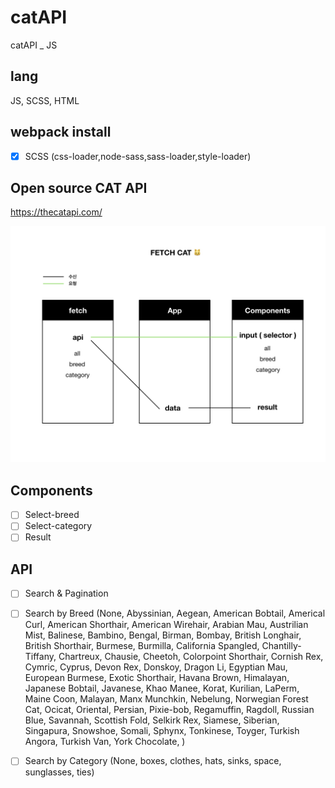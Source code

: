 # catAPI
catAPI _ JS

## lang
JS, SCSS, HTML

## webpack install
-[x] SCSS (css-loader,node-sass,sass-loader,style-loader)

## Open source CAT API 
https://thecatapi.com/

![alt text](https://raw.githubusercontent.com/Lee-ji-soo/catAPI/main/fetchcat2.jpeg?raw=true)

## Components
-[ ] Select-breed
-[ ] Select-category
-[ ] Result

## API
-[ ] Search & Pagination

-[ ] Search by Breed 
(None, Abyssinian, Aegean, American Bobtail, Americal Curl, American Shorthair, American Wirehair, Arabian Mau, Austrilian Mist, Balinese, Bambino, Bengal, Birman, Bombay, British Longhair, British Shorthair, Burmese, Burmilla, California Spangled, Chantilly-Tiffany, Chartreux, Chausie, Cheetoh, Colorpoint Shorthair, Cornish Rex, Cymric, Cyprus, Devon Rex, Donskoy, Dragon Li, Egyptian Mau, European Burmese, Exotic Shorthair, Havana Brown, Himalayan, Japanese Bobtail, Javanese, Khao Manee, Korat, Kurilian, LaPerm, Maine Coon, Malayan, Manx Munchkin, Nebelung, Norwegian Forest Cat, Ocicat, Oriental, Persian, Pixie-bob, Regamuffin, Ragdoll, Russian Blue, Savannah, Scottish Fold, Selkirk Rex, Siamese, Siberian, Singapura, Snowshoe, Somali, Sphynx, Tonkinese, Toyger, Turkish Angora, Turkish Van, York Chocolate, )

-[ ] Search by Category
(None, boxes, clothes, hats, sinks, space, sunglasses, ties)
